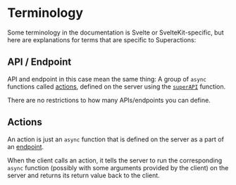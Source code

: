 # Terminology

Some terminology in the documentation is Svelte or SvelteKit-specific, but here are explanations for terms that are specific to Superactions:

## API / Endpoint

API and endpoint in this case mean the same thing: A group of `async` functions called [actions](#actions), defined on the server using the [`superAPI`](/reference/superAPI.md) function.

There are no restrictions to how many APIs/endpoints you can define.

## Actions

An action is just an `async` function that is defined on the server as a part of an [endpoint](#api--endpoint).

When the client calls an action, it tells the server to run the corresponding `async` function (possibly with some arguments provided by the client) on the server and returns its return value back to the client.
